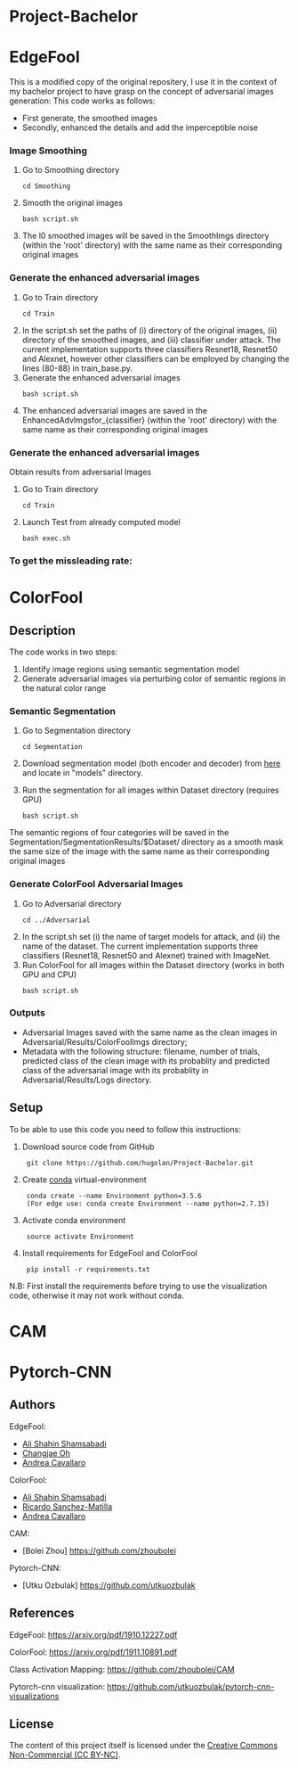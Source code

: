 # Project-Bachelor

# EdgeFool
This is a modified copy of the original repositery, I use it in the context of my bachelor project to have grasp on the concept of adversarial images generation:
This code works as follows: 
   
   - First generate, the smoothed images 
   - Secondly, enhanced the details and add the imperceptible noise
   
### Image Smoothing 

1. Go to Smoothing directory
   ```
   cd Smoothing
   ```
2. Smooth the original images
   ```
   bash script.sh
   ```
3. The l0 smoothed images will be saved in the SmoothImgs directory (within the 'root' directory) with the same name as their corresponding original images

### Generate the enhanced adversarial images

1. Go to Train directory
   ```
   cd Train
   ```
2. In the script.sh set the paths of
(i) directory of the original images,
(ii) directory of the smoothed images, and
(iii) classifier under attack. The current implementation supports three classifiers Resnet18, Resnet50 and Alexnet, however other classifiers can be employed by changing the lines (80-88) in train_base.py.
3. Generate the enhanced adversarial images 
   ```
   bash script.sh
   ```
4. The enhanced adversarial images are saved in the EnhancedAdvImgsfor_{classifier} (within the 'root' directory) with the same name as their corresponding original images


### Generate the enhanced adversarial images
Obtain results from adversarial Images

1. Go to Train directory
   ```
   cd Train
   ```
2. Launch Test from already computed model
   ```
   bash exec.sh
   ```
### To get the missleading rate:

# ColorFool

## Description
The code works in two steps: 
1. Identify image regions using semantic segmentation model
2. Generate adversarial images via perturbing color of semantic regions in the natural color range    

### Semantic Segmentation 

1. Go to Segmentation directory
   ```
   cd Segmentation
   ```
2. Download segmentation model (both encoder and decoder) from [here](https://drive.google.com/drive/folders/1FjZTweIsWWgxhXkzKHyIzEgBO5VTCe68) and locate in "models" directory.
   

3. Run the segmentation for all images within Dataset directory (requires GPU)
   ```
   bash script.sh
   ```

The semantic regions of four categories will be saved in the Segmentation/SegmentationResults/$Dataset/ directory as a smooth mask the same size of the image with the same name as their corresponding original images

### Generate ColorFool Adversarial Images

1. Go to Adversarial directory
   ```
   cd ../Adversarial
   ```
2. In the script.sh set 
(i) the name of target models for attack, and (ii) the name of the dataset.
The current implementation supports three classifiers (Resnet18, Resnet50 and Alexnet) trained with ImageNet.
3. Run ColorFool for all images within the Dataset directory (works in both GPU and CPU)
   ```
   bash script.sh
   ```

### Outputs
* Adversarial Images saved with the same name as the clean images in Adversarial/Results/ColorFoolImgs directory;
* Metadata with the following structure: filename, number of trials, predicted class of the clean image with its probablity and predicted class of the adversarial image with its probablity in Adversarial/Results/Logs directory.


## Setup

To be able to use this code you need to follow this instructions:

1. Download source code from GitHub
   ```
    git clone https://github.com/hugolan/Project-Bachelor.git 
   ```
2. Create [conda](https://docs.conda.io/en/latest/miniconda.html) virtual-environment
   ```
    conda create --name Environment python=3.5.6
    (For edge use: conda create Environment --name python=2.7.15)
   ```
3. Activate conda environment
   ```
    source activate Environment
   ```
4. Install requirements for EdgeFool and ColorFool
   ```
    pip install -r requirements.txt
   ```
 N.B: First install the requirements before trying to use the visualization code, otherwise it may not work without conda.
 
# CAM

# Pytorch-CNN


## Authors
EdgeFool:

* [Ali Shahin Shamsabadi](mailto:a.shahinshamsabadi@qmul.ac.uk)
* [Changjae Oh](mailto:c.oh@qmul.ac.uk)
* [Andrea Cavallaro](mailto:a.cavallaro@qmul.ac.uk)

ColorFool:

* [Ali Shahin Shamsabadi](mailto:a.shahinshamsabadi@qmul.ac.uk)
* [Ricardo Sanchez-Matilla](mailto:ricardo.sanchezmatilla@qmul.ac.uk)
* [Andrea Cavallaro](mailto:a.cavallaro@qmul.ac.uk)

CAM:

* [Bolei Zhou] https://github.com/zhoubolei

Pytorch-CNN:

* [Utku Ozbulak] https://github.com/utkuozbulak


## References

EdgeFool: https://arxiv.org/pdf/1910.12227.pdf

ColorFool: https://arxiv.org/pdf/1911.10891.pdf

Class Activation Mapping: https://github.com/zhoubolei/CAM

Pytorch-cnn visualization: https://github.com/utkuozbulak/pytorch-cnn-visualizations

## License
The content of this project itself is licensed under the [Creative Commons Non-Commercial (CC BY-NC)](https://creativecommons.org/licenses/by-nc/2.0/uk/legalcode).
